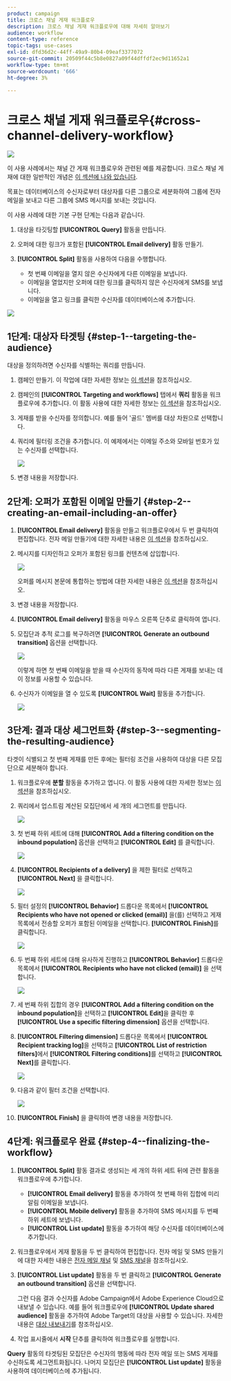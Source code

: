 ```yaml
---
product: campaign
title: 크로스 채널 게재 워크플로우
description: 크로스 채널 게재 워크플로우에 대해 자세히 알아보기
audience: workflow
content-type: reference
topic-tags: use-cases
exl-id: dfd36d2c-44ff-49a9-80b4-09eaf3377072
source-git-commit: 20509f44c5b8e0827a09f44dffdf2ec9d11652a1
workflow-type: tm+mt
source-wordcount: '666'
ht-degree: 3%

---
```


# 크로스 채널 게재 워크플로우{#cross-channel-delivery-workflow}

![](../../assets/common.svg)

이 사용 사례에서는 채널 간 게재 워크플로우와 관련된 예를 제공합니다. 크로스 채널 게재에 대한 일반적인 개념은 [이 섹션에 나와 있습니다](cross-channel-deliveries.md).

목표는 데이터베이스의 수신자로부터 대상자를 다른 그룹으로 세분화하여 그룹에 전자 메일을 보내고 다른 그룹에 SMS 메시지를 보내는 것입니다.

이 사용 사례에 대한 기본 구현 단계는 다음과 같습니다.

1. 대상을 타깃팅할 **[!UICONTROL Query]** 활동을 만듭니다.
1. 오퍼에 대한 링크가 포함된 **[!UICONTROL Email delivery]** 활동 만들기.
1. **[!UICONTROL Split]** 활동을 사용하여 다음을 수행합니다.

   * 첫 번째 이메일을 열지 않은 수신자에게 다른 이메일을 보냅니다.
   * 이메일을 열었지만 오퍼에 대한 링크를 클릭하지 않은 수신자에게 SMS를 보냅니다.
   * 이메일을 열고 링크를 클릭한 수신자를 데이터베이스에 추가합니다.

![](assets/wkf_cross-channel_7.png)

## 1단계: 대상자 타겟팅 {#step-1--targeting-the-audience}

대상을 정의하려면 수신자를 식별하는 쿼리를 만듭니다.

1. 캠페인 만들기. 이 작업에 대한 자세한 정보는 [이 섹션](../../campaign/using/setting-up-marketing-campaigns.md#creating-a-campaign)을 참조하십시오.
1. 캠페인의 **[!UICONTROL Targeting and workflows]** 탭에서 **쿼리** 활동을 워크플로우에 추가합니다. 이 활동 사용에 대한 자세한 정보는 [이 섹션](query.md)을 참조하십시오.
1. 게재를 받을 수신자를 정의합니다. 예를 들어 &#39;골드&#39; 멤버를 대상 차원으로 선택합니다.
1. 쿼리에 필터링 조건을 추가합니다. 이 예제에서는 이메일 주소와 모바일 번호가 있는 수신자를 선택합니다.

   ![](assets/wkf_cross-channel_3.png)

1. 변경 내용을 저장합니다.

## 2단계: 오퍼가 포함된 이메일 만들기 {#step-2--creating-an-email-including-an-offer}

1. **[!UICONTROL Email delivery]** 활동을 만들고 워크플로우에서 두 번 클릭하여 편집합니다. 전자 메일 만들기에 대한 자세한 내용은 [이 섹션](../../delivery/using/about-email-channel.md)을 참조하십시오.
1. 메시지를 디자인하고 오퍼가 포함된 링크를 컨텐츠에 삽입합니다.

   ![](assets/wkf_cross-channel_1.png)

   오퍼를 메시지 본문에 통합하는 방법에 대한 자세한 내용은 [이 섹션](../../interaction/using/integrating-an-offer-via-the-wizard.md#delivering-with-a-call-to-the-offer-engine)을 참조하십시오.

1. 변경 내용을 저장합니다.
1. **[!UICONTROL Email delivery]** 활동을 마우스 오른쪽 단추로 클릭하여 엽니다.
1. 모집단과 추적 로그를 복구하려면 **[!UICONTROL Generate an outbound transition]** 옵션을 선택합니다.

   ![](assets/wkf_cross-channel_2.png)

   이렇게 하면 첫 번째 이메일을 받을 때 수신자의 동작에 따라 다른 게재를 보내는 데 이 정보를 사용할 수 있습니다.

1. 수신자가 이메일을 열 수 있도록 **[!UICONTROL Wait]** 활동을 추가합니다.

   ![](assets/wkf_cross-channel_4.png)

## 3단계: 결과 대상 세그먼트화 {#step-3--segmenting-the-resulting-audience}

타겟이 식별되고 첫 번째 게재를 만든 후에는 필터링 조건을 사용하여 대상을 다른 모집단으로 세분해야 합니다.

1. 워크플로우에 **분할** 활동을 추가하고 엽니다. 이 활동 사용에 대한 자세한 정보는 [이 섹션](split.md)을 참조하십시오.
1. 쿼리에서 업스트림 계산된 모집단에서 세 개의 세그먼트를 만듭니다.

   ![](assets/wkf_cross-channel_6.png)

1. 첫 번째 하위 세트에 대해 **[!UICONTROL Add a filtering condition on the inbound population]** 옵션을 선택하고 **[!UICONTROL Edit]** 를 클릭합니다.

   ![](assets/wkf_cross-channel_8.png)

1. **[!UICONTROL Recipients of a delivery]** 을 제한 필터로 선택하고 **[!UICONTROL Next]** 을 클릭합니다.

   ![](assets/wkf_cross-channel_9.png)

1. 필터 설정의 **[!UICONTROL Behavior]** 드롭다운 목록에서 **[!UICONTROL Recipients who have not opened or clicked (email)]** 을(를) 선택하고 게재 목록에서 전송할 오퍼가 포함된 이메일을 선택합니다. **[!UICONTROL Finish]**&#x200B;를 클릭합니다.

   ![](assets/wkf_cross-channel_10.png)

1. 두 번째 하위 세트에 대해 유사하게 진행하고 **[!UICONTROL Behavior]** 드롭다운 목록에서 **[!UICONTROL Recipients who have not clicked (email)]** 을 선택합니다.

   ![](assets/wkf_cross-channel_11.png)

1. 세 번째 하위 집합의 경우 **[!UICONTROL Add a filtering condition on the inbound population]**&#x200B;을 선택하고 **[!UICONTROL Edit]**&#x200B;을 클릭한 후 **[!UICONTROL Use a specific filtering dimension]** 옵션을 선택합니다.
1. **[!UICONTROL Filtering dimension]** 드롭다운 목록에서 **[!UICONTROL Recipient tracking log]**&#x200B;을 선택하고 **[!UICONTROL List of restriction filters]**&#x200B;에서 **[!UICONTROL Filtering conditions]**&#x200B;를 선택하고 **[!UICONTROL Next]**&#x200B;를 클릭합니다.

   ![](assets/wkf_cross-channel_12.png)

1. 다음과 같이 필터 조건을 선택합니다.

   ![](assets/wkf_cross-channel_13.png)

1. **[!UICONTROL Finish]** 을 클릭하여 변경 내용을 저장합니다.

## 4단계: 워크플로우 완료 {#step-4--finalizing-the-workflow}

1. **[!UICONTROL Split]** 활동 결과로 생성되는 세 개의 하위 세트 뒤에 관련 활동을 워크플로우에 추가합니다.

   * **[!UICONTROL Email delivery]** 활동을 추가하여 첫 번째 하위 집합에 미리 알림 이메일을 보냅니다.
   * **[!UICONTROL Mobile delivery]** 활동을 추가하여 SMS 메시지를 두 번째 하위 세트에 보냅니다.
   * **[!UICONTROL List update]** 활동을 추가하여 해당 수신자를 데이터베이스에 추가합니다.

1. 워크플로우에서 게재 활동을 두 번 클릭하여 편집합니다. 전자 메일 및 SMS 만들기에 대한 자세한 내용은 [전자 메일 채널](../../delivery/using/about-email-channel.md) 및 [SMS 채널](../../delivery/using/sms-channel.md)을 참조하십시오.
1. **[!UICONTROL List update]** 활동을 두 번 클릭하고 **[!UICONTROL Generate an outbound transition]** 옵션을 선택합니다.

   그런 다음 결과 수신자를 Adobe Campaign에서 Adobe Experience Cloud으로 내보낼 수 있습니다. 예를 들어 워크플로우에 **[!UICONTROL Update shared audience]** 활동을 추가하여 Adobe Target의 대상을 사용할 수 있습니다. 자세한 내용은 [대상 내보내기](../../integrations/using/importing-and-exporting-audiences.md#exporting-an-audience)를 참조하십시오.

1. 작업 표시줄에서 **시작** 단추를 클릭하여 워크플로우를 실행합니다.

**Query** 활동의 타겟팅된 모집단은 수신자의 행동에 따라 전자 메일 또는 SMS 게재를 수신하도록 세그먼트화됩니다. 나머지 모집단은 **[!UICONTROL List update]** 활동을 사용하여 데이터베이스에 추가됩니다.
